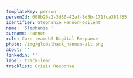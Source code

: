 ```yaml
---
templateKey: person
personId: 008b26a2-3d60-42af-8d5b-171fca381f55
identifier: Stephanie Hannon-esileht
name: 'Stephanie '
surname: Hannon
role: Core team US Digital Response
photo: /img/globalhack_hannon-alt.png
about: ''
linkedin: ''
label: track-lead
tracklist: Crisis Response
---
```

